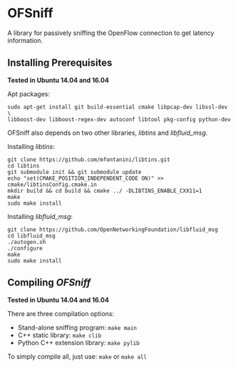 # OFSniff
A library for passively sniffing the OpenFlow connection to get latency information.

## Installing Prerequisites
**Tested in Ubuntu 14.04 and 16.04**

Apt packages:
```
sudo apt-get install git build-essential cmake libpcap-dev libssl-dev \
libboost-dev libboost-regex-dev autoconf libtool pkg-config python-dev
```

OFSniff also depends on two other libraries, _libtins_ and _libfluid_msg_.

Installing _libtins_:
```
git clone https://github.com/mfontanini/libtins.git
cd libtins
git submodule init && git submodule update
echo "set(CMAKE_POSITION_INDEPENDENT_CODE ON)" >> cmake/libtinsConfig.cmake.in
mkdir build && cd build && cmake ../ -DLIBTINS_ENABLE_CXX11=1
make
sudo make install
```

Installing _libfluid_msg_:
```
git clone https://github.com/OpenNetworkingFoundation/libfluid_msg
cd libfluid_msg
./autogen.sh
./configure
make
sudo make install
```

## Compiling _OFSniff_
**Tested in Ubuntu 14.04 and 16.04**

There are three compilation options:
* Stand-alone sniffing program: `make main`
* C++ static library: `make clib`
* Python C++ extension library: `make pylib`

To simply compile all, just use: `make` or `make all`

